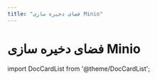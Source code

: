 ```yaml
---
title: "فضای دخیره سازی Minio"
---
```

# فضای دخیره سازی Minio

import DocCardList from '@theme/DocCardList';

<DocCardList />
